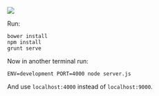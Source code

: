 ![](http://s28.postimg.org/p5d2dlrp7/newsfeeds.gif)

Run:

    bower install
    npm install
    grunt serve

Now in another terminal run:

    ENV=development PORT=4000 node server.js

And use `localhost:4000` instead of `localhost:9000`.

